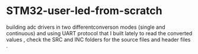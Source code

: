 # STM32-user-led-from-scratch 
 building adc drivers in two differentconverson  modes (single and continuous) and using UART protocol that I built lately to read the converted values ,  check the SRC and INC folders for the source files and header files  .
